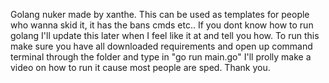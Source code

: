 Golang nuker made by xanthe. This can be used as templates for people who wanna skid it, it has the bans cmds etc.. If you dont know how to run golang I'll update this later when I feel like it at and tell you how.
To run this make sure you have all downloaded requirements and open up command terminal through the folder and type in "go run main.go"
I'll prolly make a video on how to run it cause most people are sped. Thank you.
